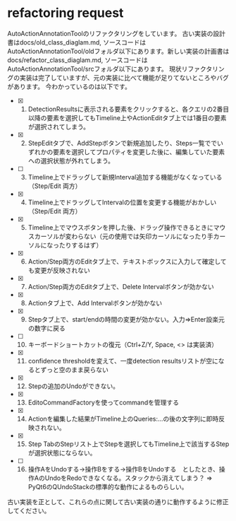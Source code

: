 # refactoring request

AutoActionAnnotationToolのリファクタリングをしています。 古い実装の設計書はdocs/old_class_diaglam.md, ソースコードはAutoActionAnnotationTool/oldフォルダ以下にあります。新しい実装の計画書はdocs/refactor_class_diaglam.md, ソースコードはAutoActionAnnotationTool/srcフォルダ以下にあります。 現状リファクタリングの実装は完了していますが、元の実装に比べて機能が足りてないところやバグがあります。
今わかっているのは以下です。
- [x] 1. DetectionResultsに表示される要素をクリックすると、各クエリの2番目以降の要素を選択してもTimeline上やActionEditタブ上では1番目の要素が選択されてしまう。
- [x] 2. StepEditタブで、AddStepボタンで新規追加したり、Steps一覧ででいずれかの要素を選択してプロパティを変更した後に、編集していた要素への選択状態が外れてしまう。
- [ ] 3. Timeline上でドラッグして新規Interval追加する機能がなくなっている（Step/Edit 両方）
- [x] 4. Timeline上でドラッグしてIntervalの位置を変更する機能がおかしい（Step/Edit 両方）
- [x] 5. Timeline上でマウスボタンを押した後、ドラッグ操作できるときにマウスカーソルが変わらない（元の使用では矢印カーソルになったり手カーソルになったりするはず）
- [x] 6. Action/Step両方のEditタブ上で、テキストボックスに入力して確定しても変更が反映されない
- [x] 7. Action/Step両方のEditタブ上で、Delete Intervalボタンが効かない
- [x] 8. Actionタブ上で、Add Intervalボタンが効かない
- [x] 9. Stepタブ上で、start/endの時間の変更が効かない。入力⇒Enter設楽元の数字に戻る
- [ ] 10. キーボードショートカットの復元（Ctrl+Z/Y, Space, <> は実装済）
- [x] 11. confidence thresholdを変えて、一度detection resultsリストが空になるとずっと空のまま戻らない
- [x] 12. Stepの追加のUndoができない。
- [x] 13. EditoCommandFactoryを使ってcommandを管理する
- [x] 14. Actionを編集した結果がTimeline上のQueries:...の後の文字列に即時反映されない。
- [x] 15. Step TabのStepリスト上でStepを選択してもTimeline上で該当するStepが選択状態にならない。
- [ ] 16. 操作AをUndoする->操作Bをする->操作BをUndoする　としたとき、操作AのUndoをRedoできなくなる。スタックから消えてしまう？ ⇒ PyQt6のQUndoStackの標準的な動作によるものらしい。

古い実装を正として、これらの点に関して古い実装の通りに動作するように修正してください。